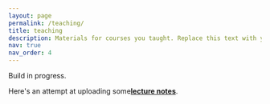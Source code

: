 ```yaml
---
layout: page
permalink: /teaching/
title: teaching
description: Materials for courses you taught. Replace this text with your description.
nav: true
nav_order: 4
---
```


Build in progress.

<p>Here's an attempt at uploading some<a href="https://sonarventu.github.io/assets/Courses/Fluidodinamica.pdf"><b>lecture notes</b></a>.
